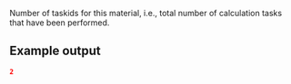 Number of taskids for this material, i.e., total number of calculation tasks that have been performed.

## Example output

```json
2
```

